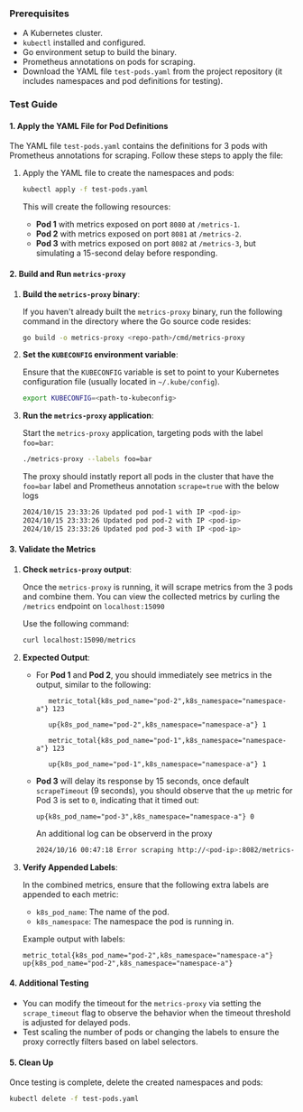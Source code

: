 ### **Prerequisites**
- A Kubernetes cluster.
- `kubectl` installed and configured.
- Go environment setup to build the binary.
- Prometheus annotations on pods for scraping.
- Download the YAML file `test-pods.yaml` from the project repository (it includes namespaces and pod definitions for testing).

### **Test Guide**

#### 1. **Apply the YAML File for Pod Definitions**

The YAML file `test-pods.yaml` contains the definitions for 3 pods with Prometheus annotations for scraping. Follow these steps to apply the file:

1. Apply the YAML file to create the namespaces and pods:

   ```bash
   kubectl apply -f test-pods.yaml
   ```

   This will create the following resources:
   - **Pod 1**  with metrics exposed on port `8080` at `/metrics-1`.
   - **Pod 2**  with metrics exposed on port `8081` at `/metrics-2`.
   - **Pod 3**  with metrics exposed on port `8082` at `/metrics-3`, but simulating a 15-second delay before responding.

#### 2. **Build and Run `metrics-proxy`**

1. **Build the `metrics-proxy` binary**:

   If you haven't already built the `metrics-proxy` binary, run the following command in the directory where the Go source code resides:

   ```bash
   go build -o metrics-proxy <repo-path>/cmd/metrics-proxy
   ```

2. **Set the `KUBECONFIG` environment variable**:

   Ensure that the `KUBECONFIG` variable is set to point to your Kubernetes configuration file (usually located in `~/.kube/config`).

   ```bash
   export KUBECONFIG=<path-to-kubeconfig>
   ```

3. **Run the `metrics-proxy` application**:

   Start the `metrics-proxy` application, targeting pods with the label `foo=bar`:

   ```bash
   ./metrics-proxy --labels foo=bar
   ```

   The proxy should instatly report all pods in the cluster that have the `foo=bar` label and Prometheus annotation `scrape=true` with the below logs 

    ```bash
    2024/10/15 23:33:26 Updated pod pod-1 with IP <pod-ip>
    2024/10/15 23:33:26 Updated pod pod-2 with IP <pod-ip>
    2024/10/15 23:33:26 Updated pod pod-3 with IP <pod-ip>
    ```

#### 3. **Validate the Metrics**

1. **Check `metrics-proxy` output**:

   Once the `metrics-proxy` is running, it will scrape metrics from the 3 pods and combine them. You can view the collected metrics by curling the `/metrics` endpoint on `localhost:15090` 

   Use the following command:

   ```bash
   curl localhost:15090/metrics
   ```

2. **Expected Output**:

   - For **Pod 1** and **Pod 2**, you should immediately see metrics in the output, similar to the following:

     ```plaintext
        metric_total{k8s_pod_name="pod-2",k8s_namespace="namespace-a"} 123

        up{k8s_pod_name="pod-2",k8s_namespace="namespace-a"} 1

        metric_total{k8s_pod_name="pod-1",k8s_namespace="namespace-a"} 123

        up{k8s_pod_name="pod-1",k8s_namespace="namespace-a"} 1
     ```

   - **Pod 3** will delay its response by 15 seconds, once default `scrapeTimeout` (9 seconds), you should observe that the `up` metric for Pod 3 is set to `0`, indicating that it timed out:

     ```plaintext
     up{k8s_pod_name="pod-3",k8s_namespace="namespace-a"} 0
     ```
     An additional log can be observerd in the proxy

     ```bash
     2024/10/16 00:47:18 Error scraping http://<pod-ip>:8082/metrics-3: Get "http://<pod-ip>:8082/metrics-3": context deadline exceeded
     ```

3. **Verify Appended Labels**:

   In the combined metrics, ensure that the following extra labels are appended to each metric:
   - `k8s_pod_name`: The name of the pod.
   - `k8s_namespace`: The namespace the pod is running in.

   Example output with labels:

    ```plaintext
    metric_total{k8s_pod_name="pod-2",k8s_namespace="namespace-a"}
    up{k8s_pod_name="pod-2",k8s_namespace="namespace-a"}
    ```

#### 4. **Additional Testing**

- You can modify the timeout for the `metrics-proxy` via setting the `scrape_timeout` flag to observe the behavior when the timeout threshold is adjusted for delayed pods.
- Test scaling the number of pods or changing the labels to ensure the proxy correctly filters based on label selectors.

#### 5. **Clean Up**

Once testing is complete, delete the created namespaces and pods:

```bash
kubectl delete -f test-pods.yaml
```
